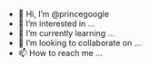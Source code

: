 - 👋 Hi, I’m @princegoogle
- 👀 I’m interested in ...
- 🌱 I’m currently learning ...
- 💞️ I’m looking to collaborate on ...
- 📫 How to reach me ...

<!---
princegoogle/princegoogle is a ✨ special ✨ repository because its `README.md` (this file) appears on your GitHub profile.
You can click the Preview link to take a look at your changes.
--->
